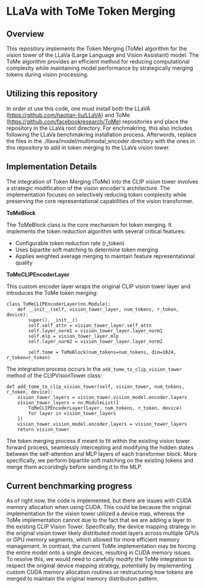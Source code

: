 # LLaVa with ToMe Token Merging

## Overview

This repository implements the Token Merging (ToMe) algorithm for the vision tower of the LLaVa (Large Language and Vision Assistant) model. The ToMe algorithm provides an efficient method for reducing computational complexity while maintaining model performance by strategically merging tokens during vision processing.

## Utilizing this repository

In order ot use this code, one must install both the LLaVA (https://github.com/haotian-liu/LLaVA) and ToMe (https://github.com/facebookresearch/ToMe) repositories and place the repository in the LLaVa root directory. For enchmakring, this also includes following the LLaVa benchmakring installation process. Afterwords, replace the files in the ./llava/model/multimodal_encoder directory with the ones in this repository to add in token merging to the LLaVa vision tower.

## Implementation Details

The integration of Token Merging (ToMe) into the CLIP vision tower involves a strategic modification of the vision encoder's architecture. The implementation focuses on selectively reducing token complexity while preserving the core representational capabilities of the vision transformer.

**ToMeBlock**

The ToMeBlock class is the core mechanism for token merging. It implements the token reduction algorithm with several critical features:

- Configurable token reduction rate (r_token)
- Uses bipartite soft matching to determine token merging
- Applies weighted average merging to maintain feature representational quality

**ToMeCLIPEncoderLayer**

This custom encoder layer wraps the original CLIP vision tower layer and introduces the ToMe token merging:
```
class ToMeCLIPEncoderLayer(nn.Module):
    def __init__(self, vision_tower_layer, num_tokens, r_token, device):
        super().__init__()
        self.self_attn = vision_tower_layer.self_attn
        self.layer_norm1 = vision_tower_layer.layer_norm1
        self.mlp = vision_tower_layer.mlp
        self.layer_norm2 = vision_tower_layer.layer_norm2
        
        self.tome = ToMeBlock(num_tokens=num_tokens, dim=1024, r_token=r_token)
```

The integration process occurs in the ```add_tome_to_clip_vision_tower``` method of the CLIPVisionTower class:

```
def add_tome_to_clip_vision_tower(self, vision_tower, num_tokens, r_token, device):
    vision_tower_layers = vision_tower.vision_model.encoder.layers
    vision_tower_layers = nn.ModuleList([
        ToMeCLIPEncoderLayer(layer, num_tokens, r_token, device) 
        for layer in vision_tower_layers
    ])
    vision_tower.vision_model.encoder.layers = vision_tower_layers
    return vision_tower
```

The token merging process if meant to fit within the existing vision tower forward process, seamlessly intercepting and modifying the hidden states between the self-attention and MLP layers of each transformer block. More specifically, we perform bipartite soft matching on the existing tokens and merge them accoridngly before sending it to the MLP.

## Current benchmarking progress

As of right now, the code is implemented, but there are issues with CUDA memory allocation when using CUDA. This could be because the original implementation for the vision tower utilized a device map, whereas the ToMe implementation cannot due to the fact that we are adding a layer to the existing CLIP Vision Tower. Specifically, the device mapping strategy in the original vision tower likely distributed model layers across multiple GPUs or GPU memory segments, which allowed for more efficient memory management. In contrast, the current ToMe implementation may be forcing the entire model onto a single devices, resulting in CUDA memory issues. To resolve this, we would need to carefully modify the ToMe integration to respect the original device mapping strategy, potentially by implementing custom CUDA memory allocation routines or restructuring how tokens are merged to maintain the original memory distribution pattern.
